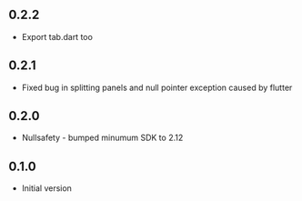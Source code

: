 ## 0.2.2
* Export tab.dart too

## 0.2.1
* Fixed bug in splitting panels and null pointer exception caused by flutter

## 0.2.0
* Nullsafety - bumped minumum SDK to 2.12

## 0.1.0
* Initial version